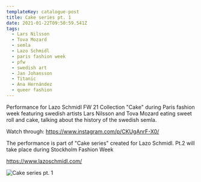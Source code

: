 ```yaml
---
templateKey: catalogue-post
title: Cake series pt. 1
date: 2021-01-22T09:50:59.541Z
tags:
  - Lars Nilsson
  - Tova Mozard
  - semla
  - Lazo Schmidl
  - paris fashion week
  - pfw
  - swedish art
  - Jan Johansson
  - Titanic
  - Ana Hernández
  - queer fashion
---
```

Performance for Lazo Schmidl FW 21 Collection "Cake" during Paris fashion week featuring swedish artists Lars Nilsson and Tova Mozard eating sweet roll and cake, talking about the history of the swedish semla.

Watch through: <https://www.instagram.com/p/CKUgAnrF-X0/>

The performance is part of "Cake series" created for Lazo Schmidl. Pt.2 will take place during Stockholm Fashion Week

<https://www.lazoschmidl.com/>

![](/img/img_7115.jpg "Cake series pt. 1")